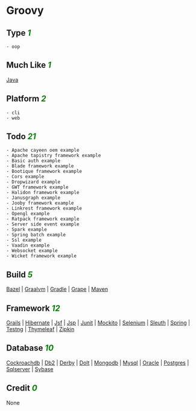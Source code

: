 # Groovy

## Type <i style='color:green;'>1</i>
	- oop
## Much Like <i style='color:green;'>1</i>
[Java](JAVA.md)
## Platform <i style='color:green;'>2</i>
	- cli
	- web
## Todo <i style='color:green;'>21</i>
	- Apache cayeen oem example
	- Apache tapistry framework example
	- Basic auth example
	- Blade framework example
	- Bootique framework example
	- Cors example
	- Dropwizard example
	- GWT framework example
	- Halidon framework example
	- Janusgraph example
	- Jooby framework example
	- Linkrest framework example
	- Opengl example
	- Ratpack framework example
	- Server side event example
	- Spark example
	- Spring batch example
	- Ssl example
	- Vaadin example
	- Websocket example
	- Wicket framework example
## Build <i style='color:green;'>5</i>
[Bazel](https://github.com/bearddan2000?tab=repositories&q=groovy+bazel&type=&language=&sort=) | [Graalvm](https://github.com/bearddan2000?tab=repositories&q=groovy+graalvm&type=&language=&sort=) | [Gradle](https://github.com/bearddan2000?tab=repositories&q=groovy+gradle&type=&language=&sort=) | [Grape](https://github.com/bearddan2000?tab=repositories&q=groovy+grape&type=&language=&sort=) | [Maven](https://github.com/bearddan2000?tab=repositories&q=groovy+maven&type=&language=&sort=)
## Framework <i style='color:green;'>12</i>
[Grails](https://github.com/bearddan2000?tab=repositories&q=groovy+grails&type=&language=&sort=) | [Hibernate](https://github.com/bearddan2000?tab=repositories&q=groovy+hibernate&type=&language=&sort=) | [Jsf](https://github.com/bearddan2000?tab=repositories&q=groovy+jsf&type=&language=&sort=) | [Jsp](https://github.com/bearddan2000?tab=repositories&q=groovy+jsp&type=&language=&sort=) | [Junit](https://github.com/bearddan2000?tab=repositories&q=groovy+junit&type=&language=&sort=) | [Mockito](https://github.com/bearddan2000?tab=repositories&q=groovy+mockito&type=&language=&sort=) | [Selenium](https://github.com/bearddan2000?tab=repositories&q=groovy+selenium&type=&language=&sort=) | [Sleuth](https://github.com/bearddan2000?tab=repositories&q=groovy+sleuth&type=&language=&sort=) | [Spring](https://github.com/bearddan2000?tab=repositories&q=groovy+spring&type=&language=&sort=) | [Testng](https://github.com/bearddan2000?tab=repositories&q=groovy+testng&type=&language=&sort=) | [Thymeleaf](https://github.com/bearddan2000?tab=repositories&q=groovy+thymeleaf&type=&language=&sort=) | [Zipkin](https://github.com/bearddan2000?tab=repositories&q=groovy+zipkin&type=&language=&sort=)
## Database <i style='color:green;'>10</i>
[Cockroachdb](https://github.com/bearddan2000?tab=repositories&q=groovy+cockroachdb&type=&language=&sort=) | [Db2](https://github.com/bearddan2000?tab=repositories&q=groovy+db2&type=&language=&sort=) | [Derby](https://github.com/bearddan2000?tab=repositories&q=groovy+derby&type=&language=&sort=) | [Dolt](https://github.com/bearddan2000?tab=repositories&q=groovy+dolt&type=&language=&sort=) | [Mongodb](https://github.com/bearddan2000?tab=repositories&q=groovy+mongodb&type=&language=&sort=) | [Mysql](https://github.com/bearddan2000?tab=repositories&q=groovy+mysql&type=&language=&sort=) | [Oracle](https://github.com/bearddan2000?tab=repositories&q=groovy+oracle&type=&language=&sort=) | [Postgres](https://github.com/bearddan2000?tab=repositories&q=groovy+postgres&type=&language=&sort=) | [Sqlserver](https://github.com/bearddan2000?tab=repositories&q=groovy+sqlserver&type=&language=&sort=) | [Sybase](https://github.com/bearddan2000?tab=repositories&q=groovy+sybase&type=&language=&sort=)
## Credit <i style='color:green;'>0</i>
None